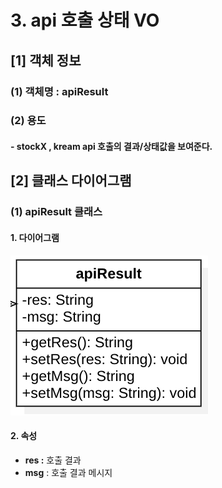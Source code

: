 # 3. api 호출 상태 VO

## \[1] 객체 정보

### (1) 객체명 : apiResult

### (2) 용도

#### **- stockX , kream api 호출의 결과/상태값을 보여준다.**

## \[2] 클래스 다이어그램

### (1) apiResult 클래스

#### 1. 다이어그램

![](<../../../../.gitbook/assets/image (1).png>)

#### 2. 속성

* **res :** 호출 결과
* **msg** : 호출 결과 메시지
